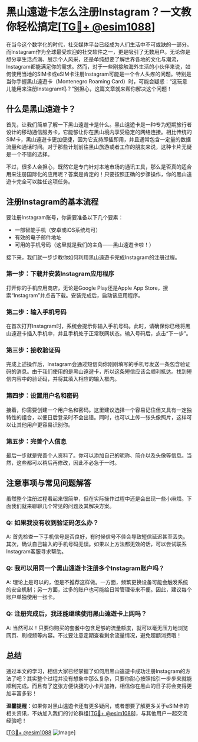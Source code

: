 # 黑山遠遊卡怎么注册Instagram？一文教你轻松搞定[[TG💪+ @esim1088](https://t.me/s/esim1088)]

在当今这个数字化的时代，社交媒体平台已经成为人们生活中不可或缺的一部分。而Instagram作为全球最受欢迎的社交软件之一，更是吸引了无数用户。无论你是想分享生活点滴、展示个人风采，还是单纯想要了解世界各地的文化与潮流，Instagram都能满足你的需求。然而，对于一些刚接触海外生活的小伙伴来说，如何使用当地的SIM卡或eSIM卡注册Instagram可能是一个令人头疼的问题。特别是当你手握黑山遠遊卡（Montenegro Roaming Card）时，可能会疑惑：“这玩意儿能用来注册Instagram吗？”别担心，这篇文章就来帮你解决这个问题！

## 什么是黑山遠遊卡？

首先，让我们简单了解一下黑山遠遊卡是什么。黑山遠遊卡是一种专为短期旅行者设计的移动通信服务卡，它能够让你在黑山境内享受稳定的网络连接。相比传统的SIM卡，黑山遠遊卡更加便捷，因为它支持即插即用，并且通常包含一定量的数据流量和通话时间。对于那些计划前往黑山旅游或者工作的朋友来说，这种卡片无疑是一个不错的选择。

不过，很多人会担心，既然它是专门针对本地市场的通讯工具，那么是否真的适合用来注册国际化的应用呢？答案是肯定的！只要按照正确的步骤操作，你的黑山遠遊卡完全可以胜任这项任务。

## 注册Instagram的基本流程

要注册Instagram账号，你需要准备以下几个要素：
- 一部智能手机（安卓或iOS系统均可）
- 有效的电子邮件地址
- 可用的手机号码（这里就是我们的主角——黑山遠遊卡啦！）

接下来，我们就一步步教你如何利用黑山遠遊卡完成Instagram的注册过程。

### 第一步：下载并安装Instagram应用程序

打开你的手机应用商店，无论是Google Play还是Apple App Store，搜索“Instagram”并点击下载。安装完成后，启动该应用程序。

### 第二步：输入手机号码

在首次打开Instagram时，系统会提示你输入手机号码。此时，请确保你已经将黑山遠遊卡插入手机中，并且手机处于正常联网状态。输入号码后，点击“下一步”。

### 第三步：接收验证码

完成上述操作后，Instagram会通过短信向你刚刚填写的手机号发送一条包含验证码的消息。由于我们使用的是黑山遠遊卡，所以这条短信应该会顺利抵达。找到短信内容中的验证码，并将其填入相应的输入框内。

### 第四步：设置用户名和密码

接着，你需要创建一个用户名和密码。这里建议选择一个容易记住但又具有一定独特性的组合，以便日后登录时不会出错。同时，也可以上传一张头像照片，这样可以让其他用户更容易识别你。

### 第五步：完善个人信息

最后一步就是完善个人资料了。你可以添加自己的昵称、简介以及头像等信息。当然，这些都可以稍后再修改，因此不必急于一时。

## 注意事项与常见问题解答

虽然整个注册过程看起来很简单，但在实际操作过程中还是会出现一些小麻烦。下面我们就来聊聊几个常见的问题及其解决方案。

### Q: 如果我没有收到验证码怎么办？
A: 首先检查一下手机信号是否良好，有时候信号不佳会导致短信延迟甚至丢失。其次，确认自己输入的手机号码无误。如果以上方法都无效的话，可以尝试联系Instagram客服寻求帮助。

### Q: 我可以用同一个黑山遠遊卡注册多个Instagram账户吗？
A: 理论上是可以的，但是不推荐这样做。一方面，频繁更换设备可能会触发系统的安全机制；另一方面，过多的账户也可能给日常管理带来不便。因此，建议每个账户单独使用一张卡。

### Q: 注册完成后，我还能继续使用黑山遠遊卡上网吗？
A: 当然可以！只要你购买的套餐中包含足够的流量额度，就可以毫无压力地浏览网页、刷视频等内容。不过要注意定期查看剩余流量情况，避免超额消费哦！

## 总结

通过本文的学习，相信大家已经掌握了如何用黑山遠遊卡成功注册Instagram的方法了吧？其实整个过程并没有想象中那么复杂，只要你耐心按照指引一步步来就能顺利完成。而且有了这张方便快捷的小卡片加持，相信你在黑山的日子将会变得更加丰富多彩！

**温馨提醒**：如果你对黑山遠遊卡还有更多疑问，或者想要了解更多关于eSIM卡的相关资讯，不妨加入我们的讨论群组[[TG💪+ @esim1088](https://t.me/s/esim1088)]，与其他用户一起交流经验吧！

[[TG💪+ @esim1088](https://t.me/s/esim1088) ![Image](https://i.postimg.cc/4NQfJmqS/Snipaste-2025-05-13-00-14-12.png)]